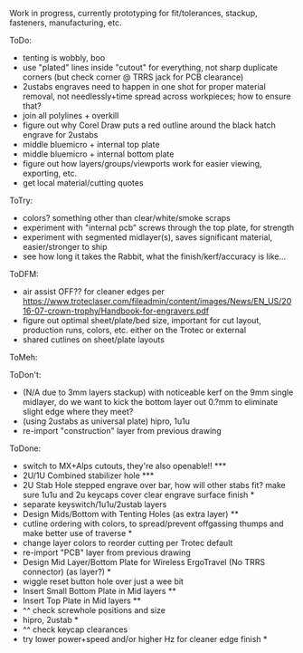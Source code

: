 Work in progress, currently prototyping for fit/tolerances, stackup, fasteners, manufacturing, etc.

ToDo:
- tenting is wobbly, boo
- use "plated" lines inside "cutout" for everything, not sharp duplicate corners (but check corner @ TRRS jack for PCB clearance)
- 2ustabs engraves need to happen in one shot for proper material removal, not needlessly+time spread across workpieces; how to ensure that?
- join all polylines + overkill
- figure out why Corel Draw puts a red outline around the black hatch engrave for 2ustabs
- middle bluemicro + internal top plate
- middle bluemicro + internal bottom plate
- figure out how layers/groups/viewports work for easier viewing, exporting, etc.
- get local material/cutting quotes

ToTry:
- colors? something other than clear/white/smoke scraps
- experiment with "internal pcb" screws through the top plate, for strength
- experiment with segmented midlayer(s), saves significant material, easier/stronger to ship
- see how long it takes the Rabbit, what the finish/kerf/accuracy is like...

ToDFM:
- air assist OFF?? for cleaner edges per https://www.troteclaser.com/fileadmin/content/images/News/EN_US/2016-07-crown-trophy/Handbook-for-engravers.pdf
- figure out optimal sheet/plate/bed size, important for cut layout, production runs, colors, etc. either on the Trotec or external
- shared cutlines on sheet/plate layouts

ToMeh:

ToDon't:
- (N/A due to 3mm layers stackup) with noticeable kerf on the 9mm single midlayer, do we want to kick the bottom layer out 0.?mm to eliminate slight edge where they meet?
- (using 2ustabs as universal plate) hipro, 1u1u
- re-import "construction" layer from previous drawing

ToDone:
- switch to MX+Alps cutouts, they're also openable!! ***
- 2U/1U Combined stabilizer hole ***
- 2U Stab Hole stepped engrave over bar, how will other stabs fit? make sure 1u1u and 2u keycaps cover clear engrave surface finish *
- separate keyswitch/1u1u/2ustab layers
- Design Mids/Bottom with Tenting Holes (as extra layer) **
- cutline ordering with colors, to spread/prevent offgassing thumps and make better use of traverse *
- change layer colors to reorder cutting per Trotec default
- re-import "PCB" layer from previous drawing
- Design Mid Layer/Bottom Plate for Wireless ErgoTravel (No TRRS connector) (as layer?) *
- wiggle reset button hole over just a wee bit
- Insert Small Bottom Plate in Mid layers **
- Insert Top Plate in Mid layers **
- ^^ check screwhole positions and size
- hipro, 2ustab *
- ^^ check keycap clearances
- try lower power+speed and/or higher Hz for cleaner edge finish *
